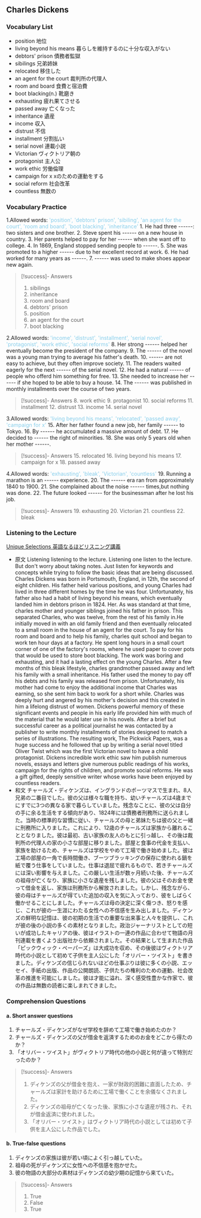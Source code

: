 ## Charles Dickens

### Vocabulary List
- position
    地位
- living beyond his means
    暮らしを維持するのに十分な収入がない
- debtors' prison
    債務者監獄
- sibilings
    兄弟姉妹
- relocated
    移住した
- an agent for the court
    裁判所の代理人
- room and board
    食費と宿泊費
- boot blacking(n.)
    靴磨き
- exhausting
    疲れ果てさせる
- passed away
    亡くなった
- inheritance
    遺産
- income
    収入
- distrust
    不信
- installment
    分割払い
- serial novel
    連載小説
- Victorian
    ヴィクトリア朝の
- protagonist
    主人公
- work ethic
    労働倫理
- campaign for x
    xのための運動をする
- social reform
    社会改革
- countless
    無数の

### Vocabulary Practice
1.Allowed words: <span style="color: #87CEEB;"> 'position', 'debtors' prison', 'sibiling', 'an agent for the court', 'room and board', 'boot blacking', 'inheritance' </span>
    1. He had three ------: two sisters and one brother.
    2. Steve spent his ------ on a new house in country.
    3. Her parents helped to pay for her ------ when she want off to college.
    4. In 1869, England stopped sending people to ------.
    5. She was promoted to a higher ------ due to her excellent record at work.
    6. He had worked for many years as ------.
    7. ------ was used to make shoes appear new again.
>[!success]- Answers
> 1. sibilings
> 2. inheritance
> 3. room and board
> 4. debtors' prison
> 5. position
> 6. an agent for the court
> 7. boot blacking

2.Allowed words: <span style="color: #87CEEB;"> 'income', 'distrust', 'installment', 'serial novel', 'protagonist', 'work ethic', 'social reforms' </span>
    8. Her strong ------ helped her eventually become the president of the company.
    9. The ------ of the novel was a young man trying to average his father's death.
    10. ------ are not easy to achieve, but they often improve society.
    11. The readers waited eagerly for the next ------ of the serial novel.
    12. He had a natural ------ of people who offerd him something for free.
    13. She needed to increase her ------ if she hoped to be able to buy a house.
    14. The ------ was published in monthly installments over the course of two years.
>[!success]- Answers
> 8. work ethic
> 9. protagonist
> 10. social reforms
> 11. installment
> 12. distrust
> 13. income
> 14. serial novel

3.Allowed words: <span style="color: #87CEEB;"> 'living beyond his means', 'relocated', 'passed away', 'campaign for x' </span>
    15. After her father found a new job, her family ------ to Tokyo.
    16. By ------ he accumulated a massive amount of debt.
    17. He decided to ------ the right of minorities.
    18. She was only 5 years old when her mother ------.
>[!success]- Answers
> 15. relocated
> 16. living beyond his means
> 17. campaign for x
> 18. passed away

4.Allowed words: <span style="color: #87CEEB;"> 'exhausting', 'bleak', 'Victorian', 'countless' </span>
    19. Running a marathon is an ------ experience.
    20. The ------ era ran from approximately 1840 to 1900.
    21. She complained about the noise ------ times,but nothing was done.
    22. The future looked ------ for the businessman after he lost his job.
>[!success]- Answers
> 19. exhausting
> 20. Victorian
> 21. countless
> 22. bleak

### Listening to the Lecture
[Unique Selections 英語なるほどリスニング講義](https://shohakusha.com/streaming#anchorlink-list-menu)
- 原文
    Listening listening to the lecture. Listening one listen to the lecture. But don't worry about taking notes. Just listen for keywords and concepts while trying to follow the basic ideas that are being discussed. Charles Dickens was born in Portsmouth, England, in 12th, the second of eight children. His father held various positions, and young Charles had lived in three different homes by the time he was four. Unfortunately, his father also had a habit of living beyond his means, which eventually landed him in debtors prison in 1824. Her. As was standard at that time, charles mother and younger siblings joined his father in prison. This separated Charles, who was twelve, from the rest of his family in.He initially moved in with an old family friend and then eventually relocated to a small room in the house of an agent for the court. To pay for his room and board and to help his family, charles quit school and began to work ten hour days at a factory. He spent long hours in a small court corner of one of the factory's rooms, where he used paper to cover pots that would be used to store boot blacking. The work was boring and exhausting, and it had a lasting effect on the young Charles. After a few months of this bleak lifestyle, charles grandmother passed away and left his family with a small inheritance. His father used the money to pay off his debts and his family was released from prison. Unfortunately, his mother had come to enjoy the additional income that Charles was earning, so she sent him back to work for a short while. Charles was deeply hurt and angered by his mother's decision and this created in him a lifelong distrust of women. Dickens powerful memory of these significant events and people in his early life provided him with much of the material that he would later use in his novels. After a brief but successful career as a political journalist he was contacted by a publisher to write monthly installments of stories designed to match a series of illustrations. The resulting work, The Pickwick Papers, was a huge success and he followed that up by writing a serial novel titled Oliver Twist which was the first Victorian novel to have a child protagonist. Dickens incredible work ethic saw him publish numerous novels, essays and letters give numerous public readings of his works, campaign for the rights of children, and promote social reforms. He was a gift gifted, deeply sensitive writer whose works have been enjoyed by countless readers.
- 和文
    チャールズ・ディケンズは、イングランドのポーツマスで生まれ、8人兄弟の二番目でした。彼の父は様々な職を持ち、幼いチャールズは4歳までにすでに3つの異なる家で暮らしていました。残念なことに、彼の父は自分の手に余る生活をする傾向があり、1824年には債務者刑務所に送られました。当時の標準的な習慣に従い、チャールズの母と弟妹たちは彼の父と一緒に刑務所に入りました。これにより、12歳のチャールズは家族から離れることとなりました。彼は最初、古い家族の友人のもとに引っ越し、その後は裁判所の代理人の家の小さな部屋に移りました。部屋と食事の代金を支払い、家族を助けるため、チャールズは学校をやめて工場で働き始めました。彼は工場の部屋の一角で長時間働き、ブーツブラッキングの保存に使われる鍋を紙で覆う仕事をしていました。仕事は退屈で疲れるもので、若きチャールズには深い影響を与えました。この厳しい生活が数ヶ月続いた後、チャールズの祖母が亡くなり、家族に小さな遺産を残しました。彼の父はそのお金を使って借金を返し、家族は刑務所から解放されました。しかし、残念ながら、彼の母はチャールズが得ていた追加の収入を気に入っており、彼をしばらく働かせることにしました。チャールズは母の決定に深く傷つき、怒りを感じ、これが彼の一生涯にわたる女性への不信感を生み出しました。ディケンズの鮮明な記憶は、彼の初期の生活での重要な出来事と人々を提供し、これが彼の後の小説の多くの素材となりました。政治ジャーナリストとしての短いが成功したキャリアの後、彼はイラストの一連の作品に合わせて物語の月刊連載を書くよう出版社から依頼されました。その結果として生まれた作品「ピックウィック・ペーパーズ」は大成功を収め、その後彼はヴィクトリア時代の小説として初めて子供を主人公にした「オリバー・ツイスト」を書きました。ディケンズの信じられないほどの仕事ぶりは彼に多くの小説、エッセイ、手紙の出版、作品の公開朗読、子供たちの権利のための運動、社会改革の推進を可能にしました。彼は才能に溢れ、深く感受性豊かな作家で、彼の作品は無数の読者に楽しまれてきました。

### Comprehension Questions
#### a. Short answer questions
1) チャールズ・ディケンズがなぜ学校を辞めて工場で働き始めたのか？
2) チャールズ・ディケンズの父が借金を返済するためのお金をどこから得たのか？
3) 「オリバー・ツイスト」がヴィクトリア時代の他の小説と何が違って特別だったのか？
> [!success]- Answers
>1) ディケンズの父が借金を抱え、一家が財政的困難に直面したため、チャールズは家計を助けるために工場で働くことを余儀なくされました。
>2) ディケンズの祖母が亡くなった後、家族に小さな遺産が残され、それが借金返済に使われました。
>3) 「オリバー・ツイスト」はヴィクトリア時代の小説としては初めて子供を主人公にした作品でした。

#### b. True-false questions
1) ディケンズの家族は彼が若い頃によく引っ越していた。
2) 祖母の死がディケンズに女性への不信感を抱かせた。
3) 彼の物語の大部分の素材はディケンズの幼少期の記憶から来ていた。
> [!success]- Answers
>1) True
>2) False
>3) True